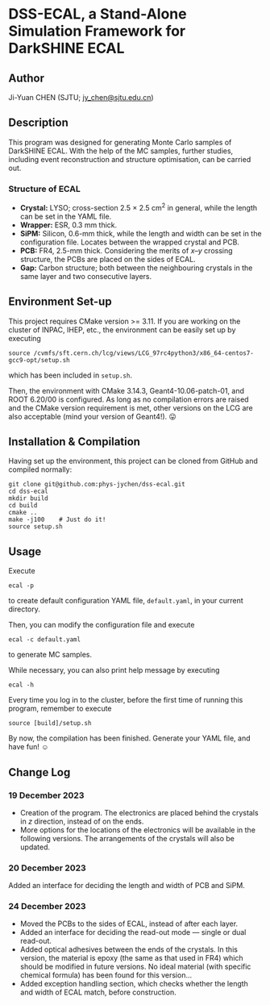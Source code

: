 # DSS-ECAL, a Stand-Alone Simulation Framework for DarkSHINE ECAL

## Author
Ji-Yuan CHEN (SJTU; <jy_chen@sjtu.edu.cn>)

## Description
This program was designed for generating Monte Carlo samples of DarkSHINE ECAL. With the help of the MC samples, further studies, including event reconstruction and structure optimisation, can be carried out.

### Structure of ECAL
- **Crystal:** LYSO; cross-section 2.5 × 2.5 cm<sup>2</sup> in general, while the length can be set in the YAML file.
- **Wrapper:** ESR, 0.3 mm thick.
- **SiPM:** Silicon, 0.6-mm thick, while the length and width can be set in the configuration file. Locates between the wrapped crystal and PCB.
- **PCB:** FR4, 2.5-mm thick. Considering the merits of $x$–$y$ crossing structure, the PCBs are placed on the sides of ECAL.
- **Gap:** Carbon structure; both between the neighbouring crystals in the same layer and two consecutive layers.

## Environment Set-up
This project requires CMake version >= 3.11. If you are working on the cluster of INPAC, IHEP, etc., the environment can be easily set up by executing
```shell
source /cvmfs/sft.cern.ch/lcg/views/LCG_97rc4python3/x86_64-centos7-gcc9-opt/setup.sh
```
which has been included in `setup.sh`.

Then, the environment with CMake 3.14.3, Geant4-10.06-patch-01, and ROOT 6.20/00 is configured. As long as no compilation errors are raised and the CMake version requirement is met, other versions on the LCG are also acceptable (mind your version of Geant4!). :stuck_out_tongue:

## Installation & Compilation
Having set up the environment, this project can be cloned from GitHub and compiled normally:
```shell
git clone git@github.com:phys-jychen/dss-ecal.git
cd dss-ecal
mkdir build
cd build
cmake ..
make -j100    # Just do it!
source setup.sh
```

## Usage
Execute
```shell
ecal -p
```
to create default configuration YAML file, `default.yaml`, in your current directory.

Then, you can modify the configuration file and execute
```shell
ecal -c default.yaml
```
to generate MC samples.

While necessary, you can also print help message by executing
```shell
ecal -h
```

Every time you log in to the cluster, before the first time of running this program, remember to execute
```shell
source [build]/setup.sh
```

By now, the compilation has been finished. Generate your YAML file, and have fun! :relaxed:

## Change Log
### 19 December 2023
- Creation of the program. The electronics are placed behind the crystals in $z$ direction, instead of on the ends.
- More options for the locations of the electronics will be available in the following versions. The arrangements of the crystals will also be updated.

### 20 December 2023
Added an interface for deciding the length and width of PCB and SiPM.

### 24 December 2023
- Moved the PCBs to the sides of ECAL, instead of after each layer.
- Added an interface for deciding the read-out mode — single or dual read-out.
- Added optical adhesives between the ends of the crystals. In this version, the material is epoxy (the same as that used in FR4) which should be modified in future versions. No ideal material (with specific chemical formula) has been found for this version...
- Added exception handling section, which checks whether the length and width of ECAL match, before construction.